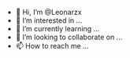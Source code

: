 - 👋 Hi, I’m @Leonarzx
- 👀 I’m interested in ...
- 🌱 I’m currently learning ...
- 💞️ I’m looking to collaborate on ...
- 📫 How to reach me ...

<!---
Leonarzx/Leonarzx is a ✨ special ✨ repository because its `README.md` (this file) appears on your GitHub profile.
You can click the Preview link to take a look at your changes.
--->
